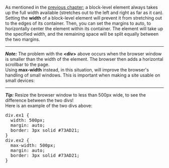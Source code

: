 As mentioned in the <a href="Display.md">previous chapter</a>; a block-level element always takes up the full width available (stretches out to the left and right as far as it can).
<br>
Setting the <b>width</b> of a block-level element will prevent it from stretching out to the edges of its container. Then, you can set the margins to auto, to horizontally center the element within its container. The element will take up the specified width, and the remaining space will be split equally between the two margins.
<hr>
<b><i>Note:</i></b> The problem with the <b>&lt;div&gt;</b> above occurs when the browser window is smaller than the width of the element. The browser then adds a horizontal scrollbar to the page.
<br>
Using <b>max-width</b> instead, in this situation, will improve the browser's handling of small windows. This is important when making a site usable on small devices:
<hr>
<b><i>Tip:</i></b> Resize the browser window to less than 500px wide, to see the difference between the two divs!
<br>
Here is an example of the two divs above:
<pre>
div.ex1 {
  width: 500px;
  margin: auto;
  border: 3px solid #73AD21;
}
div.ex2 {
  max-width: 500px;
  margin: auto;
  border: 3px solid #73AD21;
}
</pre>
